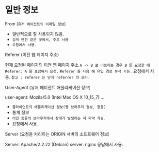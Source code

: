 # 일반 정보

From (`유저 에이전트의 이메일 정보`)

- 일반적으로 잘 사용되지 않음.
- `검색 엔진 같은 곳에서, 주로 사용`
- `요청에서 사용.`



Referer (이전 웹 페이지 주소) 

현재 요청된 페이지의 이전 웹 페이지 주소
`A -> B 로 이동하는 경우 B 를 요청할 떄 Referer: A 를 포함해서 요청.`
`Referer 를 사용 해 유입 경로 분석 가능.`
요청에서 사용.
`참고 : referer 는 단어 referrer 의 오타.`



User-Agent (유저 에이전트 애플리케이션 정보) 

user-agent: Mozila/5.0 (Intel Mac OS X 10_15_7) ...
- `클라이언트의 애플리케이션 정보(웹 브라우저 정보, 등등)`
- 통계 정보
- `어떤 종류의 브라우저에서 장애가 발생하는 지 파악 가능.`
- 요청에서 사용.



Server (요청을 처리하는 ORIGIN 서버의 소프트웨어 정보)

Server: Apache/2.2.22 (Debian)
server: nginx 
응답에서 사용.

